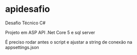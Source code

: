 # apidesafio
Desafio Técnico C#

Projeto em ASP API .Net Core 5 e sql server

É preciso rodar antes o script e ajustar a string de conexão na appsettings.json
